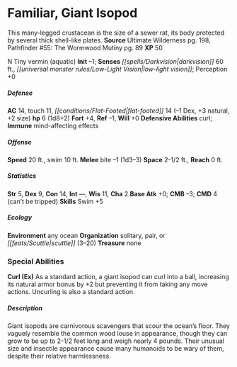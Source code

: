 ﻿---
cssclass: [monsters]
title1: Familiar, Giant Isopod
desc_short: This many-legged crustacean is the size of a sewer rat, its body protected
  by several thick shell-like plates.
title2: Giant Isopod
CR: 1/8
sources:
- name: Ultimate Wilderness
  page: 198
  link: http://paizo.com/products/btpy9ujo
- name: 'Pathfinder #55: The Wormwood Mutiny'
  page: 89
  link: http://paizo.com/pathfinder/adventurePath/skullAndShackles/v5748btpy8mh2
XP: 50
alignment: N
size: Tiny
type: vermin
subtypes:
- aquatic
initiative:
  bonus: -1
senses:
  darkvision: 60
  low-light vision: true
AC:
  AC: 14
  touch: 11
  flat_footed: 14
  components:
    dex: -1
    natural: 3
    size: 2
HP:
  HP: 6
  long: 1d8+2
saves:
  fort: 4
  ref: -1
  will: 0
defensive_abilities:
- curl
immunities:
- mind-affecting effects
speeds:
  base: 20
  swim: 10
attacks:
  melee:
  - - text: bite -1 (1d3-3)
      entries:
      - - damage: 1d3-3
      attack: bite
      bonus:
      - -1
space: 2.5
reach: 0
ability_scores:
  STR: 5
  DEX: 9
  CON: 14
  INT:
  WIS: 11
  CHA: 2
BAB: 0
CMB: -3
CMD: 4
CMD_other: can't be tripped
skills:
  Swim: 5
  Perception: 0
ecology:
  environment: any ocean
  organization: solitary, pair, or scuttle (3-20)
  treasure_type: none
special_abilities:
  Curl (Ex): As a standard action, a giant isopod can curl into a ball, increasing
    its natural armor bonus by +2 but preventing it from taking any move actions.
    Uncurling is also a standard action.
desc_long: Giant isopods are carnivorous scavengers that scour the ocean's floor.
  They vaguely resemble the common wood louse in appearance, though they can grow
  to be up to 2-1/2 feet long and weigh nearly 4 pounds. Their unusual size and insectile
  appearance cause many humanoids to be wary of them, despite their relative harmlessness.

---

# Familiar, Giant Isopod
This many-legged crustacean is the size of a sewer rat, its body protected by several thick shell-like plates.
**Source** Ultimate Wilderness pg. 198, Pathfinder #55: The Wormwood Mutiny pg. 89
**XP** 50

N Tiny vermin (aquatic)
**Init** –1; **Senses** _[[spells/Darkvision|darkvision]]_ 60 ft., _[[universal monster rules/Low-Light Vision|low-light vision]]_; Perception +0

##### Defense

**AC** 14, touch 11, _[[conditions/Flat-Footed|flat-footed]]_ 14 (–1 Dex, +3 natural, +2 size)
**hp** 6 (1d8+2)
**Fort** +4, **Ref** –1, **Will** +0
**Defensive Abilities** curl; **Immune** mind-affecting effects

##### Offense
**Speed** 20 ft., swim 10 ft.
**Melee** bite –1 (1d3–3)
**Space** 2-1/2 ft., **Reach** 0 ft.

##### Statistics
**Str** 5, **Dex** 9, **Con** 14, **Int** —, **Wis** 11, **Cha** 2
**Base Atk** +0; **CMB** –3; **CMD** 4 (can’t be tripped)
**Skills** Swim +5

##### Ecology

**Environment** any ocean
**Organization** solitary, pair, or _[[feats/Scuttle|scuttle]]_ (3–20)
**Treasure** none

### Special Abilities

**Curl (Ex)** As a standard action, a giant isopod can curl into a ball, increasing its natural armor bonus by +2 but preventing it from taking any move actions. Uncurling is also a standard action.

##### Description

Giant isopods are carnivorous scavengers that scour the ocean’s floor. They vaguely resemble the common wood louse in appearance, though they can grow to be up to 2-1/2 feet long and weigh nearly 4 pounds. Their unusual size and insectile appearance cause many humanoids to be wary of them, despite their relative harmlessness.